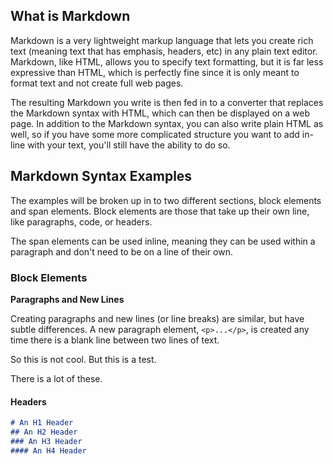 ## What is Markdown
Markdown is a very lightweight markup language that lets you create rich text (meaning text that has emphasis, headers, etc) in any plain text editor. Markdown, like HTML, allows you to specify text formatting, but it is far less expressive than HTML, which is perfectly fine since it is only meant to format text and not create full web pages.

The resulting Markdown you write is then fed in to a converter that replaces the Markdown syntax with HTML, which can then be displayed on a web page. In addition to the Markdown syntax, you can also write plain HTML as well, so if you have some more complicated structure you want to add in-line with your text, you'll still have the ability to do so.

## Markdown Syntax Examples
The examples will be broken up in to two different sections, block elements and span elements. Block elements are those that take up their own line, like paragraphs, code, or headers.

The span elements can be used inline, meaning they can be used within a paragraph and don't need to be on a line of their own.
### Block Elements
**Paragraphs and New Lines**

Creating paragraphs and new lines (or line breaks) are similar, but have subtle differences. A new paragraph element, `<p>...</p>`, is created any time there is a blank line between two lines of text. 

So this is not cool. But this is a test.

There is a lot of these.

#### Headers
```md
# An H1 Header
## An H2 Header
### An H3 Header
#### An H4 Header
```
